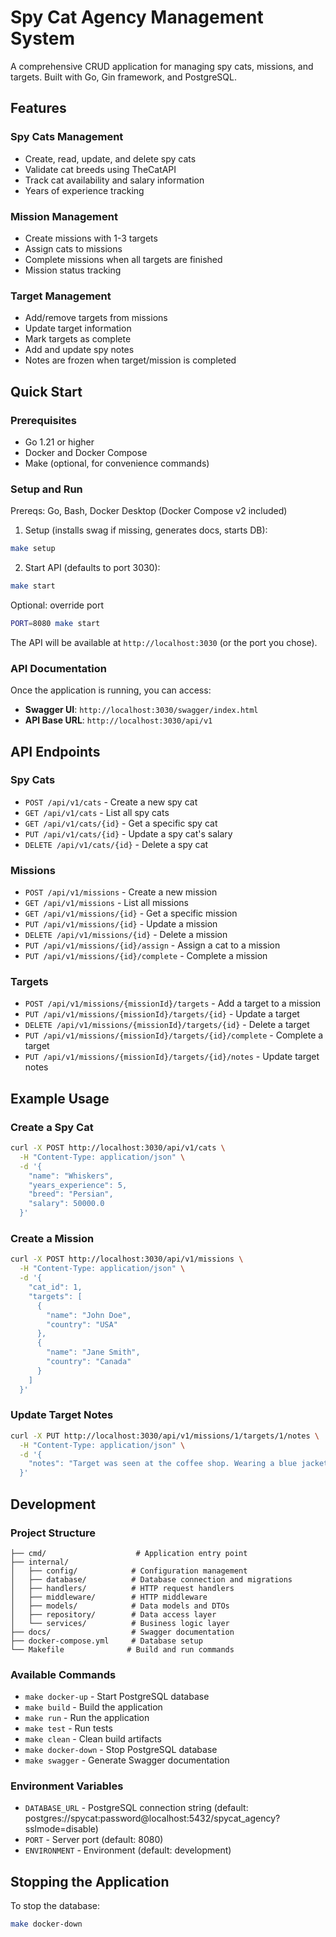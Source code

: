 # Spy Cat Agency Management System

A comprehensive CRUD application for managing spy cats, missions, and targets. Built with Go, Gin framework, and PostgreSQL.

## Features

### Spy Cats Management
- Create, read, update, and delete spy cats
- Validate cat breeds using TheCatAPI
- Track cat availability and salary information
- Years of experience tracking

### Mission Management
- Create missions with 1-3 targets
- Assign cats to missions
- Complete missions when all targets are finished
- Mission status tracking

### Target Management
- Add/remove targets from missions
- Update target information
- Mark targets as complete
- Add and update spy notes
- Notes are frozen when target/mission is completed

## Quick Start

### Prerequisites
- Go 1.21 or higher
- Docker and Docker Compose
- Make (optional, for convenience commands)

### Setup and Run

Prereqs: Go, Bash, Docker Desktop (Docker Compose v2 included)

1) Setup (installs swag if missing, generates docs, starts DB):
```bash
make setup
```

2) Start API (defaults to port 3030):
```bash
make start
```

Optional: override port
```bash
PORT=8080 make start
```

The API will be available at `http://localhost:3030` (or the port you chose).

### API Documentation

Once the application is running, you can access:
- **Swagger UI**: `http://localhost:3030/swagger/index.html`
- **API Base URL**: `http://localhost:3030/api/v1`

## API Endpoints

### Spy Cats
- `POST /api/v1/cats` - Create a new spy cat
- `GET /api/v1/cats` - List all spy cats
- `GET /api/v1/cats/{id}` - Get a specific spy cat
- `PUT /api/v1/cats/{id}` - Update a spy cat's salary
- `DELETE /api/v1/cats/{id}` - Delete a spy cat

### Missions
- `POST /api/v1/missions` - Create a new mission
- `GET /api/v1/missions` - List all missions
- `GET /api/v1/missions/{id}` - Get a specific mission
- `PUT /api/v1/missions/{id}` - Update a mission
- `DELETE /api/v1/missions/{id}` - Delete a mission
- `PUT /api/v1/missions/{id}/assign` - Assign a cat to a mission
- `PUT /api/v1/missions/{id}/complete` - Complete a mission

### Targets
- `POST /api/v1/missions/{missionId}/targets` - Add a target to a mission
- `PUT /api/v1/missions/{missionId}/targets/{id}` - Update a target
- `DELETE /api/v1/missions/{missionId}/targets/{id}` - Delete a target
- `PUT /api/v1/missions/{missionId}/targets/{id}/complete` - Complete a target
- `PUT /api/v1/missions/{missionId}/targets/{id}/notes` - Update target notes

## Example Usage

### Create a Spy Cat
```bash
curl -X POST http://localhost:3030/api/v1/cats \
  -H "Content-Type: application/json" \
  -d '{
    "name": "Whiskers",
    "years_experience": 5,
    "breed": "Persian",
    "salary": 50000.0
  }'
```

### Create a Mission
```bash
curl -X POST http://localhost:3030/api/v1/missions \
  -H "Content-Type: application/json" \
  -d '{
    "cat_id": 1,
    "targets": [
      {
        "name": "John Doe",
        "country": "USA"
      },
      {
        "name": "Jane Smith",
        "country": "Canada"
      }
    ]
  }'
```

### Update Target Notes
```bash
curl -X PUT http://localhost:3030/api/v1/missions/1/targets/1/notes \
  -H "Content-Type: application/json" \
  -d '{
    "notes": "Target was seen at the coffee shop. Wearing a blue jacket."
  }'
```

## Development

### Project Structure
```
├── cmd/                    # Application entry point
├── internal/
│   ├── config/            # Configuration management
│   ├── database/          # Database connection and migrations
│   ├── handlers/          # HTTP request handlers
│   ├── middleware/        # HTTP middleware
│   ├── models/            # Data models and DTOs
│   ├── repository/        # Data access layer
│   └── services/          # Business logic layer
├── docs/                  # Swagger documentation
├── docker-compose.yml     # Database setup
└── Makefile              # Build and run commands
```

### Available Commands
- `make docker-up` - Start PostgreSQL database
- `make build` - Build the application
- `make run` - Run the application
- `make test` - Run tests
- `make clean` - Clean build artifacts
- `make docker-down` - Stop PostgreSQL database
- `make swagger` - Generate Swagger documentation

### Environment Variables
- `DATABASE_URL` - PostgreSQL connection string (default: postgres://spycat:password@localhost:5432/spycat_agency?sslmode=disable)
- `PORT` - Server port (default: 8080)
- `ENVIRONMENT` - Environment (default: development)

## Stopping the Application

To stop the database:
```bash
make docker-down
```
